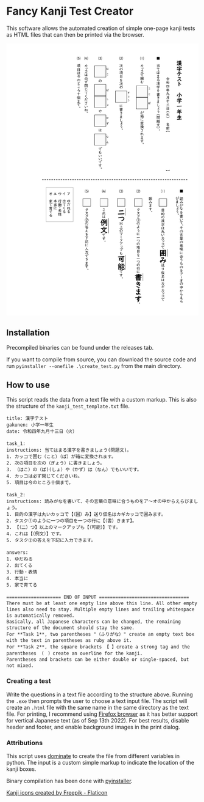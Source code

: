 # Fancy Kanji Test Creator

This software allows the automated creation of simple one-page kanji tests as HTML files that can then be printed via the browser. 

![Example Print](./kanji_test.jpg)

## Installation

Precompiled binaries can be found under the releases tab.

If you want to compile from source, you can download the source code and run `pyinstaller --onefile .\create_test.py` from the main directory.

## How to use

This script reads the data from a text file with a custom markup. This is also the structure of the `kanji_test_template.txt` file.

```
title: 漢字テスト
gakunen: 小学一年生
date: 令和四年九月十三日（火）

task_1:
instructions: 当てはまる漢字を書きましょう(問題文)。
1. カッコで囲む（こと）（ば）が箱に変換されます。
2. 次の項目を次の（ぎょう）に書きましょう。
3. （はこ）の（ば)(しょ）や（かず）は（なん）でもいいです。
4. カッコは必ず閉じてくださいね。
5. 項目は今のところ十個まで。

task_2:
instructions: 読みがなを書いて、その言葉の意味に合うものをア～オの中からえらびましょう。
1. 目的の漢字は丸いカッコで【（囲）み】送り仮名はカギカッコで囲みます。
2. タスク①のように一つの項目を一つの行に【（書）きます】。
3. 【（二）つ】以上のマークアップも【（可能）】です。
4. これは【（例文）】です。
5. タスク②の答えを下記に入力できます。

answers:
1. ゆだねる
2. 出てくる
3. 行動・表情
4. 本当に
5. 家で育てる

==================== END OF INPUT =================================
There must be at least one empty line above this line. All other empty lines also need to stay. Multiple empty lines and trailing whitespace is automatically removed. 
Basically, all Japanese characters can be changed, the remaining structure of the document should stay the same.
For **Task 1**, two parentheses "（ふりがな）" create an empty text box with the text in parentheses as ruby above it. 
For **Task 2**, the square brackets 【 】create a strong tag and the parentheses （　）create an overline for the kanji.
Parentheses and brackets can be either double or single-spaced, but not mixed.
```

### Creating a test

Write the questions in a text file according to the structure above.
Running the `.exe` then prompts the user to choose a text input file. The script will create an `.html` file with the same name in the same directory as the text file. For printing, I recommend using [Firefox browser](https://www.mozilla.org/firefox/) as it has better support for vertical Japanese text (as of Sep 13th 2022). For best results, disable header and footer, and enable background images in the print dialog. 

### Attributions

This script uses [dominate](https://github.com/Knio/dominate) to create the file from different variables in python. The input is a custom simple markup to indicate the location of the kanji boxes. 

Binary compilation has been done with [pyinstaller](https://pyinstaller.org).

<a href="https://www.flaticon.com/free-icons/kanji" title="kanji icons">Kanji icons created by Freepik - Flaticon</a>